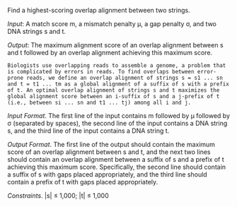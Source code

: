 Find a highest-scoring overlap alignment between two strings.

*Input*: A match score m, a mismatch penalty μ, a gap penalty σ, and two DNA strings s and t.

*Output*: The maximum alignment score of an overlap alignment between s and t followed by an overlap alignment achieving this maximum score.

    Biologists use overlapping reads to assemble a genome, a problem that is complicated by errors in reads. To find overlaps between error-prone reads, we define an overlap alignment of strings s = s1 ... sn and t = t1 ... tm as a global alignment of a suffix of s with a prefix of t. An optimal overlap alignment of strings s and t maximizes the global alignment score between an i-suffix of s and a j-prefix of t (i.e., between si ... sn and t1 ... tj) among all i and j.

*Input Format*. The first line of the input contains m followed by μ followed by σ (separated by spaces), the second line of the input contains a DNA string s, and the third line of the input contains a DNA string t.

*Output Format*. The first line of the output should contain the maximum score of an overlap alignment between s and t, and the next two lines should contain an overlap alignment between a suffix of s and a prefix of t achieving this maximum score. Specifically, the second line should contain a suffix of s with gaps placed appropriately, and the third line should contain a prefix of t with gaps placed appropriately.


*Constraints*. |s| ≤ 1,000; |t| ≤ 1,000